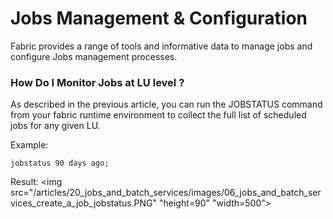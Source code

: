 # Jobs Management & Configuration

Fabric provides a range of tools and informative data to manage jobs and configure Jobs management processes.

### How Do I Monitor Jobs at LU level ?

As described in the previous article, you can run the JOBSTATUS command from your fabric runtime environment to collect the full list of scheduled jobs for any given LU.

Example:

```jobstatus 90 days ago;```

Result:
<img src="/articles/20_jobs_and_batch_services/images/06_jobs_and_batch_services_create_a_job_jobstatus.PNG" "height=90" "width=500"></img>








